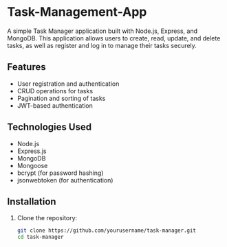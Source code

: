 # Task-Management-App
A simple Task Manager application built with Node.js, Express, and MongoDB. This application allows users to create, read, update, and delete tasks, as well as register and log in to manage their tasks securely.

## Features

- User registration and authentication
- CRUD operations for tasks
- Pagination and sorting of tasks
- JWT-based authentication

## Technologies Used

- Node.js
- Express.js
- MongoDB
- Mongoose
- bcrypt (for password hashing)
- jsonwebtoken (for authentication)

## Installation

1. Clone the repository:

   ```bash
   git clone https://github.com/yourusername/task-manager.git
   cd task-manager